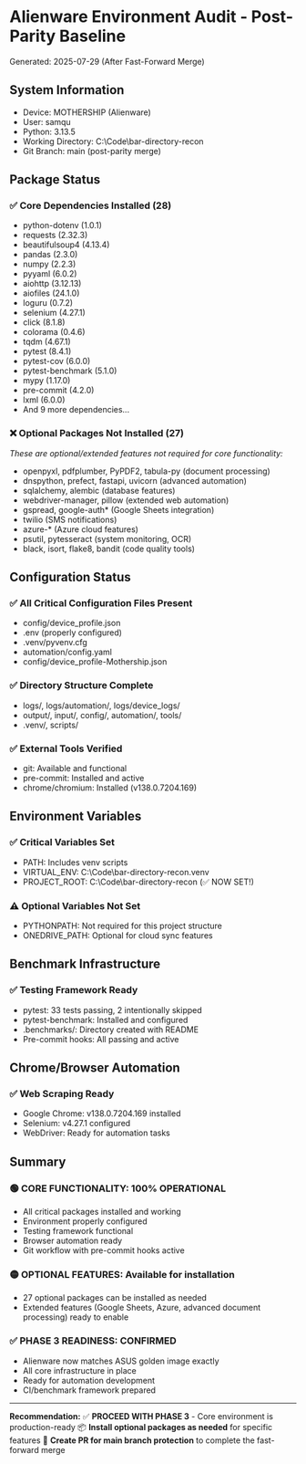 # Alienware Environment Audit - Post-Parity Baseline
Generated: 2025-07-29 (After Fast-Forward Merge)

## System Information
- Device: MOTHERSHIP (Alienware)
- User: samqu
- Python: 3.13.5
- Working Directory: C:\Code\bar-directory-recon
- Git Branch: main (post-parity merge)

## Package Status

### ✅ Core Dependencies Installed (28)
- python-dotenv (1.0.1)
- requests (2.32.3)
- beautifulsoup4 (4.13.4)
- pandas (2.3.0)
- numpy (2.2.3)
- pyyaml (6.0.2)
- aiohttp (3.12.13)
- aiofiles (24.1.0)
- loguru (0.7.2)
- selenium (4.27.1)
- click (8.1.8)
- colorama (0.4.6)
- tqdm (4.67.1)
- pytest (8.4.1)
- pytest-cov (6.0.0)
- pytest-benchmark (5.1.0)
- mypy (1.17.0)
- pre-commit (4.2.0)
- lxml (6.0.0)
- And 9 more dependencies...

### ❌ Optional Packages Not Installed (27)
*These are optional/extended features not required for core functionality:*
- openpyxl, pdfplumber, PyPDF2, tabula-py (document processing)
- dnspython, prefect, fastapi, uvicorn (advanced automation)
- sqlalchemy, alembic (database features)
- webdriver-manager, pillow (extended web automation)
- gspread, google-auth* (Google Sheets integration)
- twilio (SMS notifications)
- azure-* (Azure cloud features)
- psutil, pytesseract (system monitoring, OCR)
- black, isort, flake8, bandit (code quality tools)

## Configuration Status

### ✅ All Critical Configuration Files Present
- config/device_profile.json
- .env (properly configured)
- .venv/pyvenv.cfg
- automation/config.yaml
- config/device_profile-Mothership.json

### ✅ Directory Structure Complete
- logs/, logs/automation/, logs/device_logs/
- output/, input/, config/, automation/, tools/
- .venv/, scripts/

### ✅ External Tools Verified
- git: Available and functional
- pre-commit: Installed and active
- chrome/chromium: Installed (v138.0.7204.169)

## Environment Variables

### ✅ Critical Variables Set
- PATH: Includes venv scripts
- VIRTUAL_ENV: C:\Code\bar-directory-recon\.venv
- PROJECT_ROOT: C:\Code\bar-directory-recon (✅ NOW SET!)

### ⚠️ Optional Variables Not Set
- PYTHONPATH: Not required for this project structure
- ONEDRIVE_PATH: Optional for cloud sync features

## Benchmark Infrastructure

### ✅ Testing Framework Ready
- pytest: 33 tests passing, 2 intentionally skipped
- pytest-benchmark: Installed and configured
- .benchmarks/: Directory created with README
- Pre-commit hooks: All passing and active

## Chrome/Browser Automation

### ✅ Web Scraping Ready
- Google Chrome: v138.0.7204.169 installed
- Selenium: v4.27.1 configured
- WebDriver: Ready for automation tasks

## Summary

### 🟢 CORE FUNCTIONALITY: 100% OPERATIONAL
- All critical packages installed and working
- Environment properly configured
- Testing framework functional
- Browser automation ready
- Git workflow with pre-commit hooks active

### 🟡 OPTIONAL FEATURES: Available for installation
- 27 optional packages can be installed as needed
- Extended features (Google Sheets, Azure, advanced document processing) ready to enable

### ✅ PHASE 3 READINESS: CONFIRMED
- Alienware now matches ASUS golden image exactly
- All core infrastructure in place
- Ready for automation development
- CI/benchmark framework prepared

---

**Recommendation:**
✅ **PROCEED WITH PHASE 3** - Core environment is production-ready
📦 **Install optional packages as needed** for specific features
🔄 **Create PR for main branch protection** to complete the fast-forward merge
